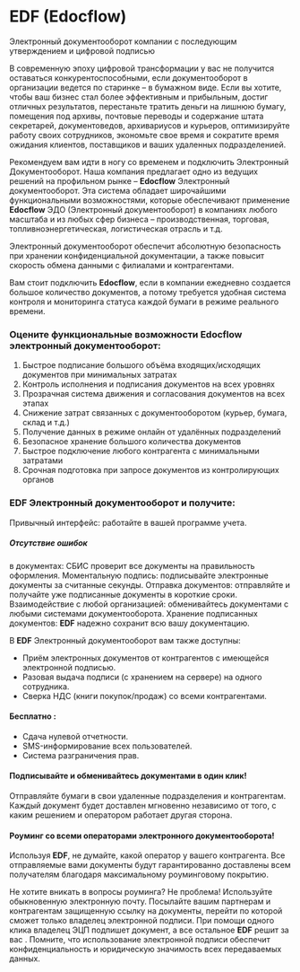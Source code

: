 # EDF (Edocflow)
Электронный документооборот компании с последующим утверждением и цифровой подписью

В современную эпоху цифровой трансформации у вас не получится оставаться конкурентоспособными, если документооборот в организации ведется по старинке – в бумажном виде. Если вы хотите, чтобы ваш бизнес стал более эффективным и прибыльным, достиг отличных результатов, перестаньте тратить деньги на лишнюю бумагу, помещения под архивы, почтовые переводы и содержание штата секретарей, документоведов, архивариусов и курьеров, оптимизируйте работу своих сотрудников, экономьте свое время и сократите время ожидания клиентов, поставщиков и ваших удаленных подразделенией. 

Рекомендуем вам идти в ногу со временем и подключить Электронный Документооборот. Наша компания предлагает одно из ведущих решений на профильном рынке – **Edocflow** Электронный документооборот. Эта система обладает широчайшими функциональными возможностями, которые обеспечивают применение **Edocflow** ЭДО (Электронный документооборот) в компаниях любого масштаба и из любых сфер бизнеса – производственная, торговая, топливноэнергетическая, логистическая отрасль и т.д.

Электронный документооборот обеспечит абсолютную безопасность при хранении конфиденциальной документации, а также повысит скорость обмена данными с филиалами и контрагентами.

Вам стоит подключить **Edocflow**, если в компании ежедневно создается большое количество документов, а потому требуется удобная система контроля и мониторинга статуса каждой бумаги в режиме реального времени.

### Оцените функциональные возможности  **Edocflow** электронный документооборот:
1. Быстрое подписание большого объёма входящих/исходящих документов при минимальных затратах 
2. Контроль исполнения и подписания документов на всех уровнях 
3. Прозрачная система движения и согласования документов на всех этапах 
4. Снижение затрат связанных с документооборотом (курьер, бумага, склад и т.д.) 
5. Получение данных в режиме онлайн от удалённых подразделений 
6. Безопасное хранение большого количества документов 
7. Быстрое подключение любого контрагента с минимальными затратами 
8. Срочная подготовка при запросе документов из контролирующих органов 


### **EDF** Электронный документооборот и получите:

Привычный интерфейс: работайте в вашей программе учета.

##### Отсутствие ошибок
в документах: СБИС проверит все документы на правильность оформления.
Моментальную подпись: подписывайте электронные документы за считанные секунды.
Отправка документов: отправляйте и получайте уже подписанные документы в короткие сроки.
Взаимодействие с любой организацией: обменивайтесь документами с любыми системами документооборота.
Хранение подписанных документов: **EDF** надежно сохранит всю вашу документацию.

В **EDF** Электронный документооборот вам также доступны:
* Приём электронных документов от контрагентов с имеющейся электронной подписью.
* Разовая выдача подписи (с хранением на сервере) на одного сотрудника. 
* Сверка НДС (книги покупок/продаж) со всеми контрагентами.

#### Бесплатно :
* Сдача нулевой отчетности.
* SMS-информирование всех пользователей.
* Система разграничения прав.


#### Подписывайте и обменивайтесь документами в один клик!
Отправляйте бумаги в свои удаленные подразделения и контрагентам. Каждый документ будет доставлен мгновенно независимо от того, с каким решением и оператором работает другая сторона.

#### Роуминг со всеми операторами электронного документооборота!
Используя **EDF**, не думайте, какой оператор у вашего контрагента. Все отправляемые вами документы будут гарантированно доставлены всем получателям благодаря максимальному роуминговому покрытию.

Не хотите вникать в вопросы роуминга? Не проблема! Используйте обыкновенную электронную почту. Посылайте вашим партнерам и контрагентам защищенную ссылку на документы, перейти по которой сможет только владелец электронной подписи. При помощи одного клика владелец ЭЦП подпишет документ, а все остальное **EDF** решит за вас . Помните, что использование электронной подписи обеспечит конфиденциальность и юридическую значимость всех передаваемых данных.


